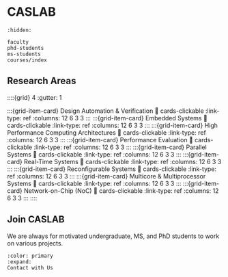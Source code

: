 # CASLAB

```{toctree}
:hidden:

faculty
phd-students
ms-students
courses/index

```

## Research Areas

::::{grid} 4
:gutter: 1

:::{grid-item-card} Design Automation & Verification
:link: cards-clickable
:link-type: ref
:columns: 12 6 3 3
:::
:::{grid-item-card} Embedded Systems
:link: cards-clickable
:link-type: ref
:columns: 12 6 3 3
:::
:::{grid-item-card} High Performance Computing Architectures
:link: cards-clickable
:link-type: ref
:columns: 12 6 3 3
:::
:::{grid-item-card} Performance Evaluation
:link: cards-clickable
:link-type: ref
:columns: 12 6 3 3
:::
:::{grid-item-card} Parallel Systems
:link: cards-clickable
:link-type: ref
:columns: 12 6 3 3
:::
:::{grid-item-card} Real-Time Systems
:link: cards-clickable
:link-type: ref
:columns: 12 6 3 3
:::
:::{grid-item-card} Reconfigurable Systems
:link: cards-clickable
:link-type: ref
:columns: 12 6 3 3
:::
:::{grid-item-card} Multicore & Multiprocessor Systems
:link: cards-clickable
:link-type: ref
:columns: 12 6 3 3
:::
:::{grid-item-card} Network-on-Chip (NoC)
:link: cards-clickable
:link-type: ref
:columns: 12 6 3 3
:::
::::

## Join CASLAB

We are always for motivated undergraduate, MS, and PhD students to work on various projects.

```{button-link} faculty
:color: primary
:expand:
Contact with Us
```